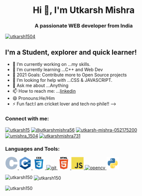 <h1 align="center">Hi 👋, I'm Utkarsh Mishra</h1>
<h3 align="center">A passionate WEB developer from India</h3>

<p align="left"> <a href="https://github.com/ryo-ma/github-profile-trophy"><img src="https://github-profile-trophy.vercel.app/?username=utkarsh1504" alt="utkarsh1504" /></a> </p>


## I'm a Student, explorer and quick learner!

- 🔭 I’m currently working on ...my skills.
- 🌱 I’m currently learning ...C++ and Web Dev
- 👯 2021 Goals: Contribute more to Open Source projects
- 🤔 I’m looking for help with ...CSS & JAVASCRIPT.
- 💬 Ask me about ...Anything
- 📫 How to reach me: ...[linkedin](https://www.linkedin.com/in/utkarsh-mishra-052175200/)
- 😄 Pronouns:He/Him
- ⚡ Fun fact:I am cricket lover and tech·no·phile!!
-->


<h3 align="left">Connect with me:</h3>
<p align="left">
<a href="https://codepen.io/utkarsh15" target="blank"><img align="center" src="https://cdn.jsdelivr.net/npm/simple-icons@3.0.1/icons/codepen.svg" alt="utkarsh15" height="30" width="40" /></a>
<a href="https://twitter.com/@utkarshmishra56" target="blank"><img align="center" src="https://cdn.jsdelivr.net/npm/simple-icons@3.0.1/icons/twitter.svg" alt="@utkarshmishra56" height="30" width="40" /></a>
<a href="https://linkedin.com/in/utkarsh-mishra-052175200" target="blank"><img align="center" src="https://cdn.jsdelivr.net/npm/simple-icons@3.0.1/icons/linkedin.svg" alt="utkarsh-mishra-052175200" height="30" width="40" /></a>
<a href="https://instagram.com/umishra_1504" target="blank"><img align="center" src="https://cdn.jsdelivr.net/npm/simple-icons@3.0.1/icons/instagram.svg" alt="umishra_1504" height="30" width="40" /></a>
<a href="https://www.hackerrank.com/utkarshmishra731" target="blank"><img align="center" src="https://cdn.jsdelivr.net/npm/simple-icons@3.0.1/icons/hackerrank.svg" alt="utkarshmishra731" height="30" width="40" /></a>
</p>

<h3 align="left">Languages and Tools:</h3>
<p align="left"> <a href="https://www.cprogramming.com/" target="_blank"> <img src="https://raw.githubusercontent.com/devicons/devicon/master/icons/c/c-original.svg" alt="c" width="40" height="40"/> </a> <a href="https://www.w3schools.com/cpp/" target="_blank"> <img src="https://raw.githubusercontent.com/devicons/devicon/master/icons/cplusplus/cplusplus-original.svg" alt="cplusplus" width="40" height="40"/> </a> <a href="https://www.w3schools.com/css/" target="_blank"> <img src="https://raw.githubusercontent.com/devicons/devicon/master/icons/css3/css3-original-wordmark.svg" alt="css3" width="40" height="40"/> </a> <a href="https://git-scm.com/" target="_blank"> <img src="https://www.vectorlogo.zone/logos/git-scm/git-scm-icon.svg" alt="git" width="40" height="40"/> </a> <a href="https://www.w3.org/html/" target="_blank"> <img src="https://raw.githubusercontent.com/devicons/devicon/master/icons/html5/html5-original-wordmark.svg" alt="html5" width="40" height="40"/> </a> <a href="https://developer.mozilla.org/en-US/docs/Web/JavaScript" target="_blank"> <img src="https://raw.githubusercontent.com/devicons/devicon/master/icons/javascript/javascript-original.svg" alt="javascript" width="40" height="40"/> </a> <a href="https://opencv.org/" target="_blank"> <img src="https://www.vectorlogo.zone/logos/opencv/opencv-icon.svg" alt="opencv" width="40" height="40"/> </a> <a href="https://www.python.org" target="_blank"> <img src="https://raw.githubusercontent.com/devicons/devicon/master/icons/python/python-original.svg" alt="python" width="40" height="40"/> </a> </p>

<p><img align="left" src="https://github-readme-stats.vercel.app/api/top-langs?username=utkarsh150&show_icons=true&locale=en&layout=compact" alt="utkarsh150" /></p>

<p>&nbsp;<img align="center" src="https://github-readme-stats.vercel.app/api?username=utkarsh150&show_icons=true&locale=en" alt="utkarsh150" /></p>

<p><img align="center" src="https://github-readme-streak-stats.herokuapp.com/?user=utkarsh150&" alt="utkarsh150" /></p>

